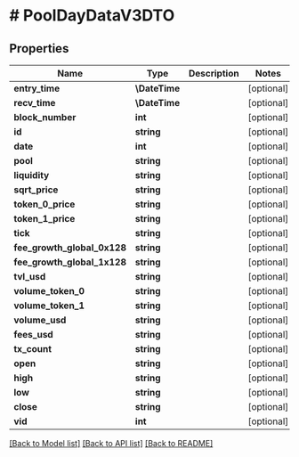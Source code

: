 # # PoolDayDataV3DTO

## Properties

Name | Type | Description | Notes
------------ | ------------- | ------------- | -------------
**entry_time** | **\DateTime** |  | [optional]
**recv_time** | **\DateTime** |  | [optional]
**block_number** | **int** |  | [optional]
**id** | **string** |  | [optional]
**date** | **int** |  | [optional]
**pool** | **string** |  | [optional]
**liquidity** | **string** |  | [optional]
**sqrt_price** | **string** |  | [optional]
**token_0_price** | **string** |  | [optional]
**token_1_price** | **string** |  | [optional]
**tick** | **string** |  | [optional]
**fee_growth_global_0x128** | **string** |  | [optional]
**fee_growth_global_1x128** | **string** |  | [optional]
**tvl_usd** | **string** |  | [optional]
**volume_token_0** | **string** |  | [optional]
**volume_token_1** | **string** |  | [optional]
**volume_usd** | **string** |  | [optional]
**fees_usd** | **string** |  | [optional]
**tx_count** | **string** |  | [optional]
**open** | **string** |  | [optional]
**high** | **string** |  | [optional]
**low** | **string** |  | [optional]
**close** | **string** |  | [optional]
**vid** | **int** |  | [optional]

[[Back to Model list]](../../README.md#models) [[Back to API list]](../../README.md#endpoints) [[Back to README]](../../README.md)

